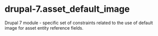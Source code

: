 drupal-7.asset_default_image
============================

Drupal 7 module - specific set of constraints related to the use of default image for asset entity reference fields.
